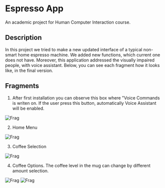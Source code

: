 # Espresso App
An academic project for Human Computer Interaction course.

## Description
In this project we tried to make a new updated interface of a typical non-smart home espresso machine. We added new functions, which current one does not have. Moreover, this application addressed the visually impaired people, with voice assistant.
Below, you can see each fragment how it looks like, in the final version.

## Fragments
1. After first installation you can observe this box where "Voice Commands is writen on. If the user press this button, automatically Voice Assistant will be enabled.

![Frag](https://github.com/zaaachos/Espresso-machine-app/blob/master/fragments_images/Screenshot_3.png)

2. Home Menu

![Frag](https://github.com/zaaachos/Espresso-machine-app/blob/master/fragments_images/Screenshot_4.png)

3. Coffee Selection

![Frag](https://github.com/zaaachos/Espresso-machine-app/blob/master/fragments_images/Screenshot_5.png)

4. Coffee Options. The coffee level in the mug can change by different amount selection.

![Frag](https://github.com/zaaachos/Espresso-machine-app/blob/master/fragments_images/Screenshot_6.png) ![Frag](https://github.com/zaaachos/Espresso-machine-app/blob/master/fragments_images/Screenshot_7.png)


